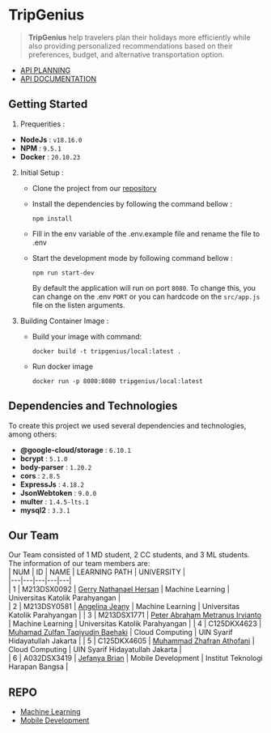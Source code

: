# TripGenius

> **TripGenius** help travelers plan their holidays more efficiently while also providing personalized recommendations based on their preferences, budget, and alternative transportation option.

- [API PLANNING](https://neunicorn.github.io/tripgenius-api-doc/)  
- [API DOCUMENTATION](https://documenter.getpostman.com/view/18445046/2s93sZ5DKM)


## Getting Started  
1. Prequerities : 
  - **NodeJs** : `v18.16.0` 
  - **NPM** : `9.5.1`
  - **Docker** : `20.10.23`
2. Initial Setup : 
   - Clone the project from our [repository](https://github.com/neunicorn/TripGenius-CC)  
   - Install the dependencies by following the command bellow : 
      ```
      npm install
      ```  
   - Fill in the env variable of the .env.example file and rename the file to .env
   - Start the development mode by following command bellow : 
  
     ```
     npm run start-dev
     ```
     By default the application will run on port `8080`. To change this, you can change on the .env `PORT` or you can hardcode on the `src/app.js` file on the listen arguments.
3. Building Container Image :  
   - Build your image with command: 
  
      ```
      docker build -t tripgenius/local:latest .
      ```  
   - Run docker image
     ```
     docker run -p 8080:8080 tripgenius/local:latest 
     ```
     
## Dependencies and Technologies  
To create this project we used several dependencies and technologies, among others:   
-  **@google-cloud/storage** : `6.10.1`  
-  **bcrypt** : `5.1.0`  
-  **body-parser** : `1.20.2`
-  **cors** : `2.8.5`
-  **ExpressJs** : `4.18.2`
-  **JsonWebtoken** : `9.0.0`
-  **multer** : `1.4.5-lts.1`
-  **mysql2** : `3.3.1`  

## Our Team  
  Our Team consisted of 1 MD student, 2 CC students, and 3 ML students. The information of our team members are:  
  | NUM | ID | NAME | LEARNING PATH | UNIVERSITY |  
  |---|---|---|---|---|  
  | 1 | M213DSX0092 | [Gerry Nathanael Hersan](https://github.com/Reco26) | Machine Learning | Universitas Katolik Parahyangan |  
  | 2 | M213DSY0581 | [Angelina Jeany](https://github.com/angelina734) | Machine Learning | Universitas Katolik Parahyangan | 
  | 3 | M213DSX1771 | [Peter Abraham Metranus Irvianto](https://github.com/peterabrhm) | Machine Learning | Universitas Katolik Parahyangan | 
  | 4 | C125DKX4623 | [Muhamad Zulfan Taqiyudin Baehaki](https://github.com/neunicorn) | Cloud Computing | UIN Syarif Hidayatullah Jakarta | 
  | 5 | C125DKX4605 | [Muhammad Zhafran Athofani](https://github.com/Zhafranath) | Cloud Computing | UIN Syarif Hidayatullah Jakarta |  
  | 6 | A032DSX3419  | [Jefanya Brian](https://github.com/JefanyaB) | Mobile Development | Institut Teknologi Harapan Bangsa |  
  
  ## REPO  
  - [Machine Learning](https://github.com/neunicorn/TripGenius/tree/ML)
  - [Mobile Development](https://github.com/neunicorn/TripGenius/tree/MD)
